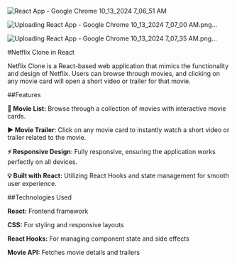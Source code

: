 



![React App - Google Chrome 10_13_2024 7_06_51 AM](https://github.com/user-attachments/assets/25ebb735-babe-48dc-a01d-cd05ed3352ed)




![Uploading React App - Google Chrome 10_13_2024 7_07_00 AM.png…]()




![Uploading React App - Google Chrome 10_13_2024 7_07_35 AM.png…]()



#Netflix Clone in React

Netflix Clone is a React-based web application that mimics the functionality and design of Netflix. Users can browse through movies, and clicking on any movie card will open a short video or trailer for that movie.


##Features


**🎥 Movie List:** Browse through a collection of movies with interactive movie cards.

**▶️ Movie Trailer**: Click on any movie card to instantly watch a short video or trailer related to the movie.

**⚡ Responsive Design**: Fully responsive, ensuring the application works perfectly on all devices.

**💡 Built with React:** Utilizing React Hooks and state management for smooth user experience.

##Technologies Used

**React:** Frontend framework

**CSS:** For styling and responsive layouts

**React Hooks:** For managing component state and side effects

**Movie API:** Fetches movie details and trailers

